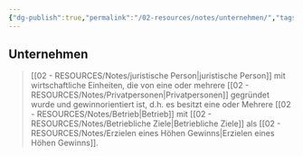 ```yaml
---
{"dg-publish":true,"permalink":"/02-resources/notes/unternehmen/","tags":["BWL","GFN/LF01","GFN/prüfungsrelevant/AP1"],"noteIcon":"","updated":"2025-07-12T13:31:41.000+02:00"}
---
```


## Unternehmen
>[[02 - RESOURCES/Notes/juristische Person\|juristische Person]]  mit wirtschaftliche Einheiten, die von eine oder mehrere [[02 - RESOURCES/Notes/Privatpersonen\|Privatpersonen]] gegründet wurde und gewinnorientiert ist, d.h. es besitzt  eine oder Mehrere [[02 - RESOURCES/Notes/Betrieb\|Betrieb]] mit [[02 - RESOURCES/Notes/Betriebliche Ziele\|Betriebliche Ziele]] als [[02 - RESOURCES/Notes/Erzielen eines Höhen Gewinns\|Erzielen eines Höhen Gewinns]]. 